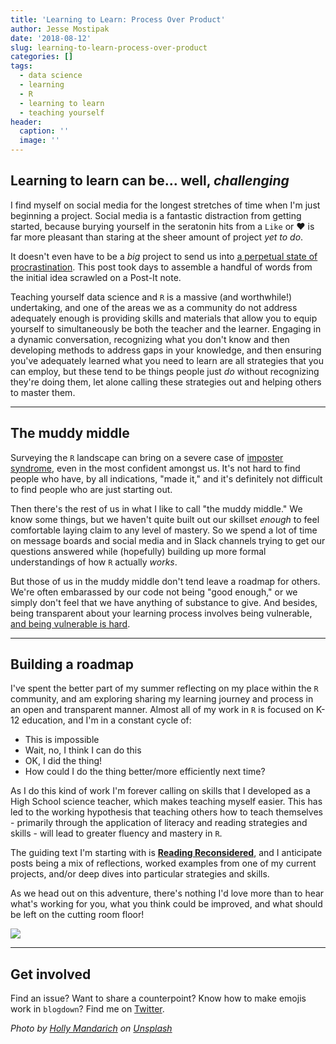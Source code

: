 ```yaml
---
title: 'Learning to Learn: Process Over Product'
author: Jesse Mostipak
date: '2018-08-12'
slug: learning-to-learn-process-over-product
categories: []
tags:
  - data science
  - learning
  - R
  - learning to learn
  - teaching yourself
header:
  caption: ''
  image: ''
---
```

## Learning to learn can be... well, _challenging_

I find myself on social media for the longest stretches of time when I'm just beginning a project. Social media is a fantastic distraction from getting started, because burying yourself in the seratonin hits from a `Like` or :heart: is far more pleasant than staring at the sheer amount of project _yet to do_.

It doesn't even have to be a _big_ project to send us into [a perpetual state of procrastination](http://time.com/5203895/why-do-we-procrastinate/). This post took days to assemble a handful of words from the initial idea scrawled on a Post-It note.

Teaching yourself data science and `R` is a massive (and worthwhile!) undertaking, and one of the areas we as a community do not address adequately enough is providing skills and materials that allow you to equip yourself to simultaneously be both the teacher and the learner. Engaging in a dynamic conversation, recognizing what you don't know and then developing methods to address gaps in your knowledge, and then ensuring you've adequately learned what you need to learn are all strategies that you can employ, but these tend to be things people just _do_ without recognizing they're doing them, let alone calling these strategies out and helping others to master them.

***

## The muddy middle

Surveying the `R` landscape can bring on a severe case of [imposter syndrome](http://time.com/5312483/how-to-deal-with-impostor-syndrome/), even in the most confident amongst us. It's not hard to find people who have, by all indications, "made it," and it's definitely not difficult to find people who are just starting out.

Then there's the rest of us in what I like to call "the muddy middle." We know some things, but we haven't quite built out our skillset _enough_ to feel comfortable laying claim to any level of mastery. So we spend a lot of time on message boards and social media and in Slack channels trying to get our questions answered while (hopefully) building up more formal understandings of how `R` actually _works_.  

But those of us in the muddy middle don't tend leave a roadmap for others. We're often embarassed by our code not being "good enough," or we simply don't feel that we have anything of substance to give. And besides, being transparent about your learning process involves being vulnerable, [and being vulnerable is hard](https://www.forbes.com/sites/danschawbel/2013/04/21/brene-brown-how-vulnerability-can-make-our-lives-better/#bee04df36c72).

***

## Building a roadmap

I've spent the better part of my summer reflecting on my place within the `R` community, and am exploring sharing my learning journey and process in an open and transparent manner. Almost all of my work in `R` is focused on K-12 education, and I'm in a constant cycle of: 

* This is impossible
* Wait, no, I think I can do this 
* OK, I did the thing! 
* How could I do the thing better/more efficiently next time?

As I do this kind of work I'm forever calling on skills that I developed as a High School science teacher, which makes teaching myself easier. This has led to the working hypothesis that teaching others how to teach themselves - primarily through the application of literacy and reading strategies and skills - will lead to greater fluency and mastery in `R`.

The guiding text I'm starting with is **[Reading Reconsidered](http://teachlikeachampion.com/books/reading-reconsidered/)**, and I anticipate posts being a mix of reflections, worked examples from one of my current projects, and/or deep dives into particular strategies and skills.

As we head out on this adventure, there's nothing I'd love more than to hear what's working for you, what you think could be improved, and what should be left on the cutting room floor!

![](https://media.giphy.com/media/HVr4gFHYIqeti/giphy.gif)

***

## Get involved

Find an issue? Want to share a counterpoint? Know how to make emojis work in `blogdown`? Find me on [Twitter](https://twitter.com/kierisi).

_Photo by <a href="https://unsplash.com/@hollymandarich?utm_source=unsplash&utm_medium=referral&utm_content=creditCopyText">Holly Mandarich</a> on <a href="https://unsplash.com/s/photos/adventure?utm_source=unsplash&utm_medium=referral&utm_content=creditCopyText">Unsplash</a>_
